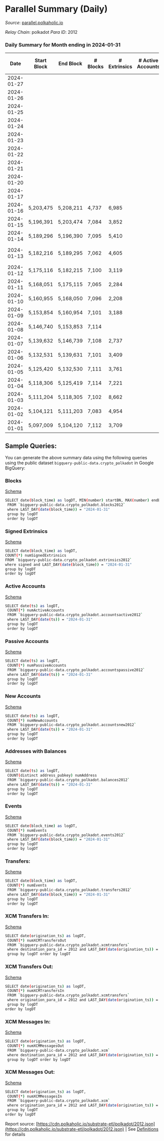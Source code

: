 # Parallel Summary (Daily)

_Source_: [parallel.polkaholic.io](https://parallel.polkaholic.io)

*Relay Chain*: polkadot
*Para ID*: 2012



### Daily Summary for Month ending in 2024-01-31


| Date    | Start Block | End Block | # Blocks | # Extrinsics | # Active Accounts | # Passive Accounts | # New Accounts | # Addresses | # Events  | # Transfers ($USD) | # XCM Transfers In ($USD) | # XCM Transfers Out ($USD) | # XCM In | # XCM Out | Issues |
|---------|-------------|-----------|----------|--------------|-------------------|--------------------|----------------|-------------|-----------|--------------------|---------------------------|----------------------------|----------|-----------|--------|
| 2024-01-27 |  |  |  |  |  |  |  |  |  |   |   |   |  |  |  |
| 2024-01-26 |  |  |  |  |  |  |  | 50,144 |  |   |   |   |  |  |  |
| 2024-01-25 |  |  |  |  |  |  |  | 50,127 |  |   |   |   |  |  |  |
| 2024-01-24 |  |  |  |  |  |  |  | 50,115 |  |   |   |   |  |  |  |
| 2024-01-23 |  |  |  |  |  |  |  | 50,119 |  |   |   |   |  |  |  |
| 2024-01-22 |  |  |  |  |  |  |  | 50,103 |  |   | 58 ($45,186.22) | 9 ($70.61) | 76 | 391 |  |
| 2024-01-21 |  |  |  |  |  |  |  | 50,095 |  |   | 14 ($3,631.33) |   | 20 | 2 |  |
| 2024-01-20 |  |  |  |  |  |  |  | 50,093 |  |   | 13 ($5,478.45) | 1  | 20 | 5 |  |
| 2024-01-17 |  |  |  |  |  |  |  | 50,069 |  |   | 64 ($78,672.76) | 19 ($1,377.54) | 82 | 732 |  |
| 2024-01-16 | 5,203,475 | 5,208,211 | 4,737 | 6,985 |  |  |  | 50,057 | 58,566 | 2,652 ($67,054.02) | 76 ($157,052.95) | 7 ($1,068.46) | 18 | 68 |  |
| 2024-01-15 | 5,196,391 | 5,203,474 | 7,084 | 3,852 |  |  |  | 50,025 | 41,854 | 2,413 ($148,785.70) | 41 ($20,388.97) | 8 ($913.06) | 50 | 100 |  |
| 2024-01-14 | 5,189,296 | 5,196,390 | 7,095 | 5,410 |  |  |  | 50,012 | 54,536 | 4,365 ($39,172.12) | 52 ($34,684.83) | 6 ($967.27) | 54 | 139 |  |
| 2024-01-13 | 5,182,216 | 5,189,295 | 7,062 | 4,605 |  |  |  | 50,004 | 47,637 | 3,320 ($3,587,587.47) | 49 ($34,054.56) | 17 ($18,267.14) | 38 | 93 | 18 missing (0.25%) |
| 2024-01-12 | 5,175,116 | 5,182,215 | 7,100 | 3,119 |  |  |  | 49,984 | 36,610 | 2,032 ($45,917.69) | 63 ($26,523.10) | 11 ($2,916.46) | 72 | 119 |  |
| 2024-01-11 | 5,168,051 | 5,175,115 | 7,065 | 2,284 |  |  |  | 49,962 | 35,287 | 3,332 ($166,216.94) | 86 ($88,365.53) | 19 ($11,920.46) | 99 | 134 |  |
| 2024-01-10 | 5,160,955 | 5,168,050 | 7,096 | 2,208 |  |  |  | 49,934 | 30,546 | 1,579 ($68,652.81) | 44 ($442,816.00) | 17 ($10,234.40) | 55 | 85 |  |
| 2024-01-09 | 5,153,854 | 5,160,954 | 7,101 | 3,188 |  |  |  | 49,914 | 38,400 | 2,692 ($331,708.47) | 76 ($79,993.53) | 21 ($4,871.06) | 93 | 112 |  |
| 2024-01-08 | 5,146,740 | 5,153,853 | 7,114 |  |  |  |  | 49,881 |  |   | 52 ($20,311.40) | 12 ($2,471.10) | 61 | 95 |  |
| 2024-01-07 | 5,139,632 | 5,146,739 | 7,108 | 2,737 |  |  |  | 49,854 | 31,660 | 837 ($22,945.04) | 31 ($10,855.79) | 2 ($220.82) | 37 | 88 |  |
| 2024-01-06 | 5,132,531 | 5,139,631 | 7,101 | 3,409 |  |  |  | 49,845 | 36,081 | 1,355 ($51,251.99) | 29 ($8,892.40) | 3 ($324.20) | 35 | 55 |  |
| 2024-01-05 | 5,125,420 | 5,132,530 | 7,111 | 3,761 |  |  |  | 49,831 | 38,468 | 1,429 ($242,263.17) | 36 ($38,850.91) | 10 ($1,006.37) | 41 | 92 |  |
| 2024-01-04 | 5,118,306 | 5,125,419 | 7,114 | 7,221 |  |  |  | 49,822 | 56,354 | 1,613 ($51,040.42) | 47 ($45,305.99) | 10 ($18,547.19) | 60 | 89 |  |
| 2024-01-03 | 5,111,204 | 5,118,305 | 7,102 | 8,662 |  |  |  | 49,804 | 68,813 | 3,581 ($477,643.87) | 121 ($94,381.40) | 39 ($13,035.24) | 145 | 164 |  |
| 2024-01-02 | 5,104,121 | 5,111,203 | 7,083 | 4,954 |  |  |  | 49,782 | 46,532 | 1,733 ($40,398.90) | 53 ($21,785.17) | 13 ($1,712.66) | 44 | 90 |  |
| 2024-01-01 | 5,097,009 | 5,104,120 | 7,112 | 3,709 |  |  |  | 49,756 | 37,532 | 1,261 ($44,742.34) | 40 ($10,995.89) | 4 ($973.89) | 36 | 61 |  |

## Sample Queries:
You can generate the above summary data using the following queries using the public dataset `bigquery-public-data.crypto_polkadot` in Google BigQuery:


### Blocks 

[Schema](https://github.com/colorfulnotion/substrate-etl/blob/main/schema/blocks.json)

```bash
SELECT date(block_time) as logDT, MIN(number) startBN, MAX(number) endBN, COUNT(*) numBlocks 
 FROM `bigquery-public-data.crypto_polkadot.blocks2012`  
 where LAST_DAY(date(block_time)) = "2024-01-31" 
 group by logDT 
 order by logDT
```

### Signed Extrinsics 

[Schema](https://github.com/colorfulnotion/substrate-etl/blob/main/schema/extrinsics.json)

```bash
SELECT date(block_time) as logDT, 
COUNT(*) numSignedExtrinsics 
FROM `bigquery-public-data.crypto_polkadot.extrinsics2012`  
where signed and LAST_DAY(date(block_time)) = "2024-01-31" 
group by logDT 
order by logDT
```

### Active Accounts 

[Schema](https://github.com/colorfulnotion/substrate-etl/blob/main/schema/accountsactive.json)

```bash
SELECT date(ts) as logDT, 
 COUNT(*) numActiveAccounts 
 FROM `bigquery-public-data.crypto_polkadot.accountsactive2012` 
 where LAST_DAY(date(ts)) = "2024-01-31" 
 group by logDT 
 order by logDT
```

### Passive Accounts 

[Schema](https://github.com/colorfulnotion/substrate-etl/blob/main/schema/accountspassive.json)

```bash
SELECT date(ts) as logDT, 
 COUNT(*) numPassiveAccounts 
 FROM `bigquery-public-data.crypto_polkadot.accountspassive2012` 
 where LAST_DAY(date(ts)) = "2024-01-31" 
 group by logDT 
 order by logDT
```

### New Accounts 

[Schema](https://github.com/colorfulnotion/substrate-etl/blob/main/schema/accountsnew.json)

```bash
SELECT date(ts) as logDT, 
 COUNT(*) numNewAccounts 
 FROM `bigquery-public-data.crypto_polkadot.accountsnew2012` 
 where LAST_DAY(date(ts)) = "2024-01-31" 
 group by logDT
 order by logDT
```

### Addresses with Balances 

[Schema](https://github.com/colorfulnotion/substrate-etl/blob/main/schema/balances.json)

```bash
SELECT date(ts) as logDT,
 COUNT(distinct address_pubkey) numAddress 
 FROM `bigquery-public-data.crypto_polkadot.balances2012` 
 where LAST_DAY(date(ts)) = "2024-01-31" 
 group by logDT 
 order by logDT
```

### Events 

[Schema](https://github.com/colorfulnotion/substrate-etl/blob/main/schema/events.json)

```bash
SELECT date(block_time) as logDT, 
 COUNT(*) numEvents 
 FROM `bigquery-public-data.crypto_polkadot.events2012` 
 where LAST_DAY(date(block_time)) = "2024-01-31" 
 group by logDT 
 order by logDT
```

### Transfers:

[Schema](https://github.com/colorfulnotion/substrate-etl/blob/main/schema/transfers.json)

```bash
SELECT date(block_time) as logDT, 
 COUNT(*) numEvents 
 FROM `bigquery-public-data.crypto_polkadot.transfers2012` 
 where LAST_DAY(date(block_time)) = "2024-01-31" 
 group by logDT 
 order by logDT
```

### XCM Transfers In: 

[Schema](https://github.com/colorfulnotion/substrate-etl/blob/main/schema/xcmtransfers.json)

```bash
SELECT date(origination_ts) as logDT, 
 COUNT(*) numXCMTransfersOut 
 FROM `bigquery-public-data.crypto_polkadot.xcmtransfers` 
 where destination_para_id = 2012 and LAST_DAY(date(origination_ts)) = "2024-01-31" 
 group by logDT order by logDT
```

### XCM Transfers Out: 

[Schema](https://github.com/colorfulnotion/substrate-etl/blob/main/schema/xcmtransfers.json)

```bash
SELECT date(origination_ts) as logDT, 
 COUNT(*) numXCMTransfersIn 
 FROM `bigquery-public-data.crypto_polkadot.xcmtransfers` 
 where origination_para_id = 2012 and LAST_DAY(date(origination_ts)) = "2024-01-31" 
 group by logDT 
order by logDT
```

### XCM Messages In: 

[Schema](https://github.com/colorfulnotion/substrate-etl/blob/main/schema/xcm.json)

```bash
SELECT date(origination_ts) as logDT, 
 COUNT(*) numXCMMessagesOut 
 FROM `bigquery-public-data.crypto_polkadot.xcm` 
 where destination_para_id = 2012 and LAST_DAY(date(origination_ts)) = "2024-01-31" 
 group by logDT order by logDT
```

### XCM Messages Out: 

[Schema](https://github.com/colorfulnotion/substrate-etl/blob/main/schema/xcm.json)

```bash
SELECT date(origination_ts) as logDT, 
 COUNT(*) numXCMMessagesIn 
 FROM `bigquery-public-data.crypto_polkadot.xcm` 
 where origination_para_id = 2012 and LAST_DAY(date(origination_ts)) = "2024-01-31" 
 group by logDT 
order by logDT
```


Report source: [https://cdn.polkaholic.io/substrate-etl/polkadot/2012.json](https://cdn.polkaholic.io/substrate-etl/polkadot/2012.json) | See [Definitions](/DEFINITIONS.md) for details
